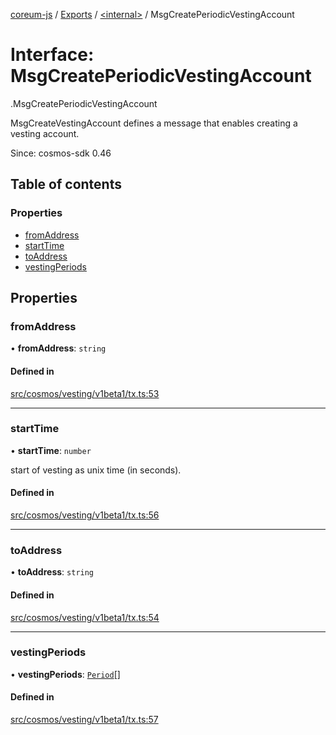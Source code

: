 [coreum-js](../README.md) / [Exports](../modules.md) / [<internal\>](../modules/internal_.md) / MsgCreatePeriodicVestingAccount

# Interface: MsgCreatePeriodicVestingAccount

[<internal>](../modules/internal_.md).MsgCreatePeriodicVestingAccount

MsgCreateVestingAccount defines a message that enables creating a vesting
account.

Since: cosmos-sdk 0.46

## Table of contents

### Properties

- [fromAddress](internal_.MsgCreatePeriodicVestingAccount-1.md#fromaddress)
- [startTime](internal_.MsgCreatePeriodicVestingAccount-1.md#starttime)
- [toAddress](internal_.MsgCreatePeriodicVestingAccount-1.md#toaddress)
- [vestingPeriods](internal_.MsgCreatePeriodicVestingAccount-1.md#vestingperiods)

## Properties

### fromAddress

• **fromAddress**: `string`

#### Defined in

[src/cosmos/vesting/v1beta1/tx.ts:53](https://github.com/PyramydLabs/coreum-js/blob/75debec/src/cosmos/vesting/v1beta1/tx.ts#L53)

___

### startTime

• **startTime**: `number`

start of vesting as unix time (in seconds).

#### Defined in

[src/cosmos/vesting/v1beta1/tx.ts:56](https://github.com/PyramydLabs/coreum-js/blob/75debec/src/cosmos/vesting/v1beta1/tx.ts#L56)

___

### toAddress

• **toAddress**: `string`

#### Defined in

[src/cosmos/vesting/v1beta1/tx.ts:54](https://github.com/PyramydLabs/coreum-js/blob/75debec/src/cosmos/vesting/v1beta1/tx.ts#L54)

___

### vestingPeriods

• **vestingPeriods**: [`Period`](../modules/internal_.md#period)[]

#### Defined in

[src/cosmos/vesting/v1beta1/tx.ts:57](https://github.com/PyramydLabs/coreum-js/blob/75debec/src/cosmos/vesting/v1beta1/tx.ts#L57)
